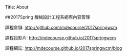 Title: About

##2017Spring 機械設計工程系網際內容管理

課程倉儲: <a href="http://github.com/mdecourse/2017springwcm">http://github.com/mdecourse/2017springwcm</a>

課程投影片: <a href="http://mdecourse.github.io/2017springwcm">http://mdecourse.github.io/2017springwcm</a>

課程網誌: <a href="http://mdecourse.github.io/2017springwcm/blog">http://mdecourse.github.io/2017springwcm/blog</a>








